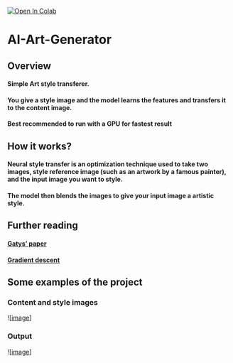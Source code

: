 [![Open In Colab](https://colab.research.google.com/assets/colab-badge.svg)](https://colab.research.google.com/drive/18nLCUAQZJ-vuOIn04IrBMubqsV6VO_9j?usp=sharing)
# AI-Art-Generator

## Overview
#### Simple Art style transferer.
#### You give a style image and the model learns the features and transfers it to the content image.
#### Best recommended to run with a GPU for fastest result

## How it works?
#### Neural style transfer is an optimization technique used to take two images, style reference image (such as an artwork by a famous painter), and the input image you want to style.

#### The model then blends the images to give your input image a artistic style.


## Further reading
#### [Gatys’ paper](https://arxiv.org/abs/1508.06576)
#### [Gradient descent](https://developers.google.com/machine-learning/crash-course/reducing-loss/gradient-descent)

## Some examples of the project
### Content and style images
![[image](https://cdn.discordapp.com/attachments/748848099891347498/794168270831353856/tRe7lwtniHiKzxOK0pl2g5HA6HwFwXCRc6dDhcDgcDofjIuESLYfD4XA4HI6LhEu0HA6HwFwOC4SLtFyOBwOh8PhuEi4RMvhcDgc.png)]

### Output
![[image](https://cdn.discordapp.com/attachments/748848099891347498/794168176110731264/uNsabtFDjw5F7SPtB5ZrBdeNPfbuXaH96JOWTIkCF3KLtdQhkyZMiQIffDA18yJAhQ5QhgYZMiQIXcoQwMfMmTIkDuUoYEPGTJky.png)]
